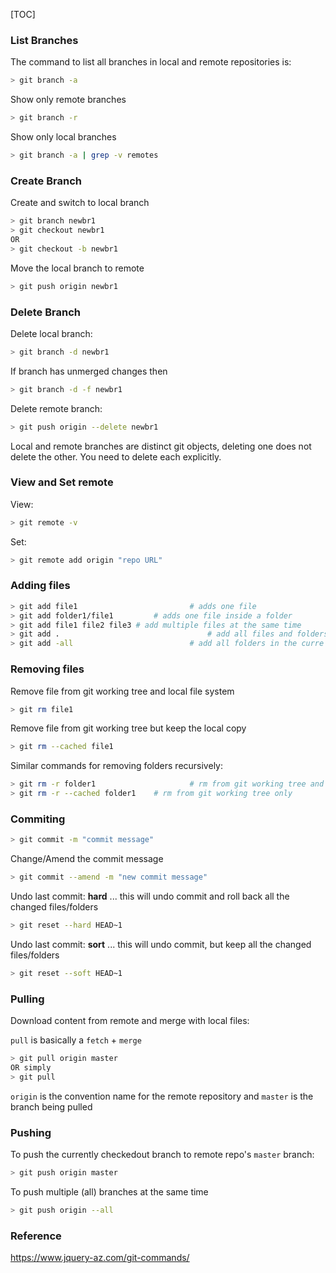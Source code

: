 

[TOC]



### List Branches

The command to list all branches in local and remote repositories is:

```bash
> git branch -a
```

Show only remote branches

```bash
> git branch -r
```

Show only local branches

```bash
> git branch -a | grep -v remotes
```

### Create Branch

Create and switch to local branch

```bash
> git branch newbr1
> git checkout newbr1
OR
> git checkout -b newbr1
```

Move the local branch to remote

```bash
> git push origin newbr1
```

### Delete Branch

Delete local branch:

```bash
> git branch -d newbr1
```

If branch has unmerged changes then

```bash
> git branch -d -f newbr1
```

Delete remote branch:

```bash
> git push origin --delete newbr1
```

Local and remote branches are distinct git objects, deleting one does not delete the other. You need to delete each explicitly.

### View and Set remote

View:

```bash
> git remote -v
```

Set:

```bash
> git remote add origin "repo URL"
```

### Adding files

```bash
> git add file1							# adds one file
> git add folder1/file1			# adds one file inside a folder
> git add file1 file2 file3 # add multiple files at the same time
> git add . 								# add all files and folders in the current folder
> git add -all							# add all folders in the curre
```

### Removing files

Remove file from git working tree and local file system

```bash
> git rm file1
```

Remove file from git working tree but keep the local copy

```bash
> git rm --cached file1
```

Similar commands for removing folders recursively:

```bash
> git rm -r folder1						# rm from git working tree and local file system
> git rm -r --cached folder1	# rm from git working tree only
```

### Commiting

```bash
> git commit -m "commit message"
```

Change/Amend the commit message

```bash
> git commit --amend -m "new commit message" 
```

Undo last commit: **hard** ... this will undo commit and roll back all the changed files/folders

```bash
> git reset --hard HEAD~1
```

Undo last commit: **sort** ... this will undo commit, but keep all the changed files/folders

```bash
> git reset --soft HEAD~1
```

### Pulling

Download content from remote and merge with local files:

`pull` is basically a `fetch` + `merge`

```bash
> git pull origin master
OR simply
> git pull
```

`origin` is the convention name for the remote repository and `master` is the branch being pulled

### Pushing

To push the currently checkedout branch to remote repo's `master` branch:

```bash
> git push origin master
```

To push multiple (all) branches at the same time

```bash
> git push origin --all
```

### Reference

https://www.jquery-az.com/git-commands/